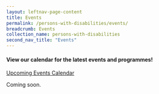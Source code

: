 ```yaml
---
layout: leftnav-page-content
title: Events
permalink: /persons-with-disabilities/events/
breadcrumb: Events
collection_name: persons-with-disabilities
second_nav_title: "Events"
---
```


#### View our calendar for the latest events and programmes!
[Upcoming Events Calendar](https://teamup.com/kszzuuzwp4j1c2he1f)

Coming soon.
